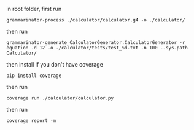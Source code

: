 in root folder, first run

`grammarinator-process ./calculator/calculator.g4 -o ./calculator/`

then run

`grammarinator-generate CalculatorGenerator.CalculatorGenerator -r equation -d 12 -o ./calculator/tests/test_%d.txt -n 100 --sys-path Calculator/`

then install if you don't have coverage

`pip install coverage`

then run

`coverage run ./calculator/calculator.py`

then run

`coverage report -m`
